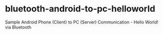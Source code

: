 bluetooth-android-to-pc-helloworld
==================================

Sample Android Phone (Client) to PC (Server) Communication - Hello World! via Bluetooth
